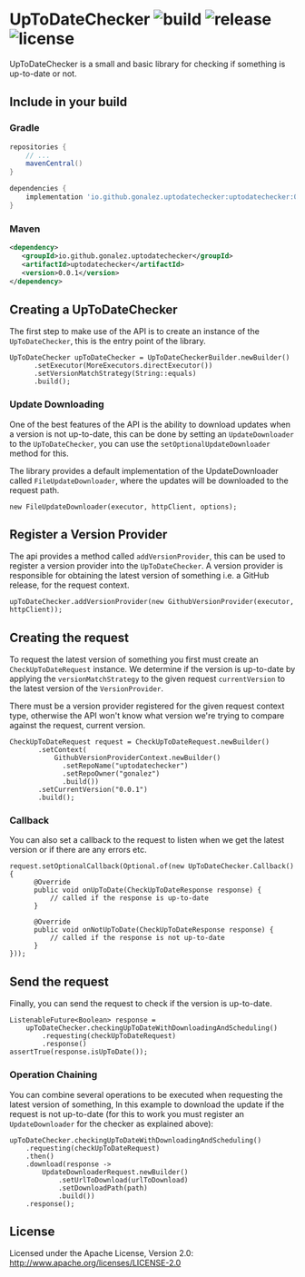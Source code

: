 UpToDateChecker ![build](https://github.com/gonalez/uptodatechecker/workflows/build/badge.svg) ![release](https://img.shields.io/github/release/gonalez/uptodatechecker.svg) ![license](https://img.shields.io/badge/License-Apache%202.0-blue.svg)
============================
UpToDateChecker is a small and basic library for checking if something is up-to-date or not.

## Include in your build

### Gradle

```gradle
repositories {
    // ...
    mavenCentral()
}

dependencies {
    implementation 'io.github.gonalez.uptodatechecker:uptodatechecker:0.0.1'
}
```

### Maven

```xml
<dependency>
   <groupId>io.github.gonalez.uptodatechecker</groupId>
   <artifactId>uptodatechecker</artifactId>
   <version>0.0.1</version>
</dependency>
```

## Creating a UpToDateChecker
The first step to make use of the API is to create an instance of the `UpToDateChecker`, 
this is the entry point of the library.

```
UpToDateChecker upToDateChecker = UpToDateCheckerBuilder.newBuilder()
      .setExecutor(MoreExecutors.directExecutor())
      .setVersionMatchStrategy(String::equals)
      .build();
```

### Update Downloading
One of the best features of the API is the ability to download updates when a 
version is not up-to-date, this can be done by setting an `UpdateDownloader` to the
`UpToDateChecker`, you can use the `setOptionalUpdateDownloader` method for this.

The library provides a default implementation of the UpdateDownloader called `FileUpdateDownloader`,
where the updates will be downloaded to the request path.

```
new FileUpdateDownloader(executor, httpClient, options);
```
## Register a Version Provider
The api provides a method called `addVersionProvider`, this can be used to register a 
version provider into the `UpToDateChecker`. A version provider is responsible for obtaining the 
latest version of something i.e. a GitHub release, for the request context. 
```
upToDateChecker.addVersionProvider(new GithubVersionProvider(executor, httpClient));
```

## Creating the request
To request the latest version of something you first must create an `CheckUpToDateRequest` instance.
We determine if the version is up-to-date by applying the `versionMatchStrategy` to the given 
request `currentVersion` to the latest version of the `VersionProvider`.

There must be a version provider registered for the given request context type, otherwise the
API won't know what version we're trying to compare against the request, current version.

```
CheckUpToDateRequest request = CheckUpToDateRequest.newBuilder()
       .setContext(
           GithubVersionProviderContext.newBuilder()
             .setRepoName("uptodatechecker")
             .setRepoOwner("gonalez")
             .build())
       .setCurrentVersion("0.0.1")
       .build();
```

### Callback
You can also set a callback to the request to listen when we get the latest version or if there are any errors etc.

```
request.setOptionalCallback(Optional.of(new UpToDateChecker.Callback() {
      @Override
      public void onUpToDate(CheckUpToDateResponse response) {
          // called if the response is up-to-date
      }

      @Override
      public void onNotUpToDate(CheckUpToDateResponse response) {
          // called if the response is not up-to-date
      }
}));
```

## Send the request
Finally, you can send the request to check if the version is up-to-date.

```
ListenableFuture<Boolean> response = 
    upToDateChecker.checkingUpToDateWithDownloadingAndScheduling()
        .requesting(checkUpToDateRequest)
        .response()
assertTrue(response.isUpToDate());
```

### Operation Chaining
You can combine several operations to be executed when requesting the latest version of something,
In this example to download the update if the request is not up-to-date (for this to work you must 
register an `UpdateDownloader` for the checker as explained above):

```
upToDateChecker.checkingUpToDateWithDownloadingAndScheduling()
    .requesting(checkUpToDateRequest)
    .then()
    .download(response ->
        UpdateDownloaderRequest.newBuilder()
            .setUrlToDownload(urlToDownload)
            .setDownloadPath(path)
            .build())
    .response();
```

## License

Licensed under the Apache License, Version 2.0: http://www.apache.org/licenses/LICENSE-2.0